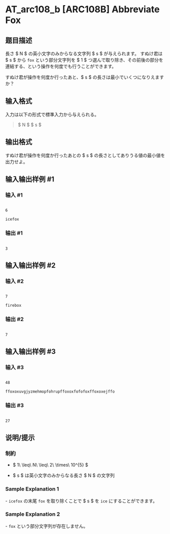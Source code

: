 # AT_arc108_b [ARC108B] Abbreviate Fox

## 题目描述

[problemUrl]: https://atcoder.jp/contests/arc108/tasks/arc108_b

長さ $ N $ の英小文字のみからなる文字列 $ s $ が与えられます。 すぬけ君は $ s $ から `fox` という部分文字列を $ 1 $ つ選んで取り除き、その前後の部分を連結する、という操作を何度でも行うことができます。

すぬけ君が操作を何度か行ったあと、$ s $ の長さは最小でいくつになりえますか？

## 输入格式

入力は以下の形式で標準入力から与えられる。

> $ N $ $ s $

## 输出格式

すぬけ君が操作を何度か行ったあとの $ s $ の長さとしてありうる値の最小値を出力せよ。

## 输入输出样例 #1

### 输入 #1

```
6
icefox
```

### 输出 #1

```
3
```

## 输入输出样例 #2

### 输入 #2

```
7
firebox
```

### 输出 #2

```
7
```

## 输入输出样例 #3

### 输入 #3

```
48
ffoxoxuvgjyzmehmopfohrupffoxoxfofofoxffoxoxejffo
```

### 输出 #3

```
27
```

## 说明/提示

### 制約

- $ 1\ \leq\ N\ \leq\ 2\ \times\ 10^{5} $
- $ s $ は英小文字のみからなる長さ $ N $ の文字列

### Sample Explanation 1

\- `icefox` の末尾 `fox` を取り除くことで $ s $ を `ice` にすることができます。

### Sample Explanation 2

\- `fox` という部分文字列が存在しません。